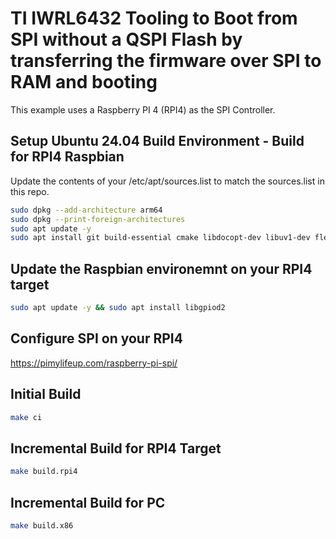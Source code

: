 # TI IWRL6432 Tooling to Boot from SPI without a QSPI Flash by transferring the firmware over SPI to RAM and booting
This example uses a Raspberry PI 4 (RPI4) as the SPI Controller.

## Setup Ubuntu 24.04 Build Environment - Build for RPI4 Raspbian
Update the contents of your /etc/apt/sources.list to match the sources.list in this repo.

```bash
sudo dpkg --add-architecture arm64
sudo dpkg --print-foreign-architectures
sudo apt update -y
sudo apt install git build-essential cmake libdocopt-dev libuv1-dev flex bison libgtest-dev spi-tools gcc-aarch64-linux-gnu g++-aarch64-linux-gnu libgpiod-dev libgpiod-dev:arm64 
```

## Update the Raspbian environemnt on your RPI4 target
```bash
sudo apt update -y && sudo apt install libgpiod2
```

## Configure SPI on your RPI4
https://pimylifeup.com/raspberry-pi-spi/


## Initial Build
```bash
make ci
```
## Incremental Build for RPI4 Target
```bash
make build.rpi4
```

## Incremental Build for PC
```bash
make build.x86
```
